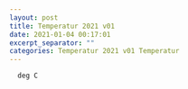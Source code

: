 ```yaml
---
layout: post
title: Temperatur 2021 v01
date: 2021-01-04 00:17:01
excerpt_separator: ""
categories: Temperatur 2021 v01 Temperatur
---
```

```
  deg C
```
